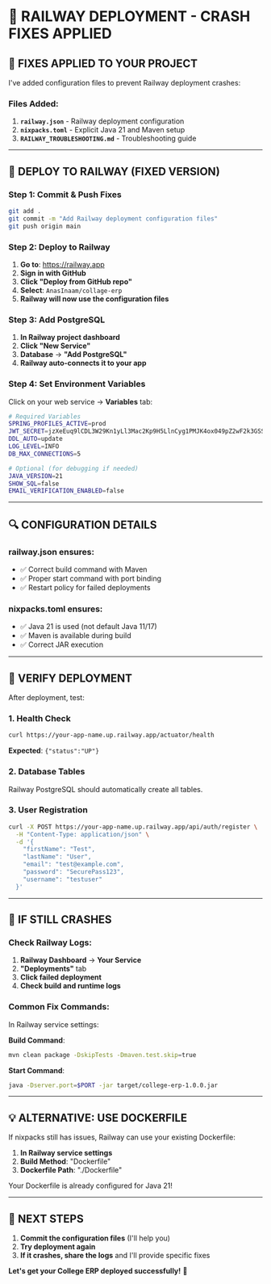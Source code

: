 # 🚄 RAILWAY DEPLOYMENT - CRASH FIXES APPLIED

## 🔧 **FIXES APPLIED TO YOUR PROJECT**

I've added configuration files to prevent Railway deployment crashes:

### **Files Added:**
1. **`railway.json`** - Railway deployment configuration
2. **`nixpacks.toml`** - Explicit Java 21 and Maven setup
3. **`RAILWAY_TROUBLESHOOTING.md`** - Troubleshooting guide

---

## 🚀 **DEPLOY TO RAILWAY (FIXED VERSION)**

### **Step 1: Commit & Push Fixes**
```bash
git add .
git commit -m "Add Railway deployment configuration files"
git push origin main
```

### **Step 2: Deploy to Railway**
1. **Go to**: https://railway.app
2. **Sign in with GitHub**
3. **Click "Deploy from GitHub repo"**
4. **Select**: `AnasInaam/collage-erp`
5. **Railway will now use the configuration files**

### **Step 3: Add PostgreSQL**
1. **In Railway project dashboard**
2. **Click "New Service"**
3. **Database** → **"Add PostgreSQL"**
4. **Railway auto-connects it to your app**

### **Step 4: Set Environment Variables**
Click on your web service → **Variables** tab:

```bash
# Required Variables
SPRING_PROFILES_ACTIVE=prod
JWT_SECRET=jzXeEuq9lCDL3W29Kn1yLl3Mac2Kp9H5LlnCyg1PMJK4ox049pZ2wF2k3GSSOTr2
DDL_AUTO=update
LOG_LEVEL=INFO
DB_MAX_CONNECTIONS=5

# Optional (for debugging if needed)
JAVA_VERSION=21
SHOW_SQL=false
EMAIL_VERIFICATION_ENABLED=false
```

---

## 🔍 **CONFIGURATION DETAILS**

### **railway.json** ensures:
- ✅ Correct build command with Maven
- ✅ Proper start command with port binding
- ✅ Restart policy for failed deployments

### **nixpacks.toml** ensures:
- ✅ Java 21 is used (not default Java 11/17)
- ✅ Maven is available during build
- ✅ Correct JAR execution

---

## 🧪 **VERIFY DEPLOYMENT**

After deployment, test:

### **1. Health Check**
```bash
curl https://your-app-name.up.railway.app/actuator/health
```
**Expected**: `{"status":"UP"}`

### **2. Database Tables**
Railway PostgreSQL should automatically create all tables.

### **3. User Registration**
```bash
curl -X POST https://your-app-name.up.railway.app/api/auth/register \
  -H "Content-Type: application/json" \
  -d '{
    "firstName": "Test",
    "lastName": "User",
    "email": "test@example.com",
    "password": "SecurePass123",
    "username": "testuser"
  }'
```

---

## 🚨 **IF STILL CRASHES**

### **Check Railway Logs**:
1. **Railway Dashboard** → **Your Service**
2. **"Deployments"** tab
3. **Click failed deployment**
4. **Check build and runtime logs**

### **Common Fix Commands**:
In Railway service settings:

**Build Command**:
```bash
mvn clean package -DskipTests -Dmaven.test.skip=true
```

**Start Command**:
```bash
java -Dserver.port=$PORT -jar target/college-erp-1.0.0.jar
```

---

## 💡 **ALTERNATIVE: USE DOCKERFILE**

If nixpacks still has issues, Railway can use your existing Dockerfile:

1. **In Railway service settings**
2. **Build Method**: "Dockerfile"
3. **Dockerfile Path**: "./Dockerfile"

Your Dockerfile is already configured for Java 21!

---

## 🎯 **NEXT STEPS**

1. **Commit the configuration files** (I'll help you)
2. **Try deployment again**
3. **If it crashes, share the logs** and I'll provide specific fixes

**Let's get your College ERP deployed successfully!** 🚀